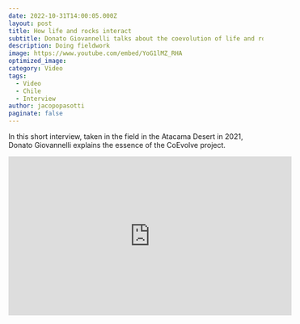 ```yaml
---
date: 2022-10-31T14:00:05.000Z
layout: post
title: How life and rocks interact
subtitle: Donato Giovannelli talks about the coevolution of life and rocks
description: Doing fieldwork
image: https://www.youtube.com/embed/YoG1lMZ_RHA
optimized_image:
category: Video
tags:
  - Video
  - Chile
  - Interview
author: jacopopasotti
paginate: false
---
```

In this short interview, taken in the field in the Atacama Desert in 2021, Donato Giovannelli explains the essence of the CoEvolve project.

<iframe width="560" height="315" src="https://www.youtube.com/embed/YoG1lMZ_RHA" title="YouTube video player" frameborder="0" allow="accelerometer; autoplay; clipboard-write; encrypted-media; gyroscope; picture-in-picture" allowfullscreen></iframe>
